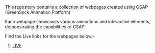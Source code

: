 This repository contains a collection of webpages created using GSAP (GreenSock Animation Platform)

Each webpage showcases various animations and interactive elements, demonstrating the capabilities of GSAP.

Find the Live links for the webpages below:-

1) [LIVE](https://scroll-animation-drab.vercel.app/)